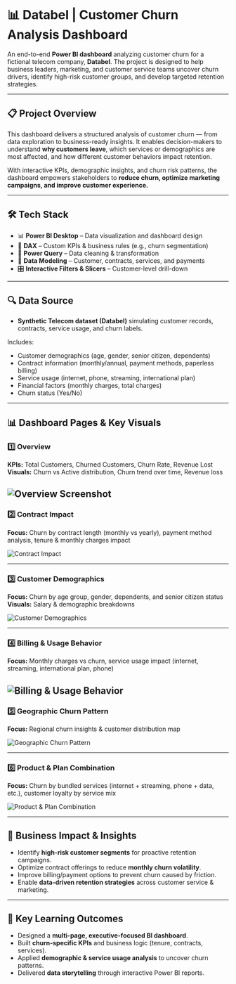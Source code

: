 # 📊 Databel | Customer Churn Analysis Dashboard

An end-to-end **Power BI dashboard** analyzing customer churn for a fictional telecom company, **Databel**.
The project is designed to help business leaders, marketing, and customer service teams uncover churn drivers, identify high-risk customer groups, and develop targeted retention strategies.

---

## 📋 Project Overview

This dashboard delivers a structured analysis of customer churn — from data exploration to business-ready insights.
It enables decision-makers to understand **why customers leave**, which services or demographics are most affected, and how different customer behaviors impact retention.

With interactive KPIs, demographic insights, and churn risk patterns, the dashboard empowers stakeholders to **reduce churn, optimize marketing campaigns, and improve customer experience.**

---

## 🛠 Tech Stack

* 📊 **Power BI Desktop** – Data visualization and dashboard design
* 🧮 **DAX** – Custom KPIs & business rules (e.g., churn segmentation)
* 🔄 **Power Query** – Data cleaning & transformation
* 🔗 **Data Modeling** – Customer, contracts, services, and payments
* 🎛️ **Interactive Filters & Slicers** – Customer-level drill-down

---

## 🔍 Data Source

* **Synthetic Telecom dataset (Databel)** simulating customer records, contracts, service usage, and churn labels.

Includes:

* Customer demographics (age, gender, senior citizen, dependents)
* Contract information (monthly/annual, payment methods, paperless billing)
* Service usage (internet, phone, streaming, international plan)
* Financial factors (monthly charges, total charges)
* Churn status (Yes/No)

---

## 📊 Dashboard Pages & Key Visuals

### 1️⃣ Overview

**KPIs:** Total Customers, Churned Customers, Churn Rate, Revenue Lost
**Visuals:** Churn vs Active distribution, Churn trend over time, Revenue loss

![Overview Screenshot](https://github.com/sbhutta/Analyzing-Customer-Churn-in-Power-BI/raw/cd98fc10fcc5bb18a63400e53a1e3e9b1705b6a0/Analyzing%20Customer%20Churn%20in%20Power%20BI/Screenshots/Overwiew.png)
---

### 2️⃣ Contract Impact

**Focus:** Churn by contract length (monthly vs yearly), payment method analysis, tenure & monthly charges impact

![Contract Impact](https://github.com/sbhutta/Analyzing-Customer-Churn-in-Power-BI/blob/d65391fc9454e50262e933d2a6a750112a9b9d98/Analyzing%20Customer%20Churn%20in%20Power%20BI/Screenshots/Contract%20Impact.png?raw=true)


---

### 3️⃣ Customer Demographics

**Focus:** Churn by age group, gender, dependents, and senior citizen status
**Visuals:** Salary & demographic breakdowns

![Customer Demographics](https://github.com/sbhutta/Analyzing-Customer-Churn-in-Power-BI/blob/d65391fc9454e50262e933d2a6a750112a9b9d98/Analyzing%20Customer%20Churn%20in%20Power%20BI/Screenshots/Customer%20Demographics.png?raw=true)

---

### 4️⃣ Billing & Usage Behavior

**Focus:** Monthly charges vs churn, service usage impact (internet, streaming, international plan, phone)

![Billing & Usage Behavior](https://github.com/sbhutta/Analyzing-Customer-Churn-in-Power-BI/blob/d65391fc9454e50262e933d2a6a750112a9b9d98/Analyzing%20Customer%20Churn%20in%20Power%20BI/Screenshots/Billing%20%26%20Usage%20Behavior.png?raw=true)
---

### 5️⃣ Geographic Churn Pattern

**Focus:** Regional churn insights & customer distribution map

![Geographic Churn Pattern](https://github.com/sbhutta/Analyzing-Customer-Churn-in-Power-BI/blob/d65391fc9454e50262e933d2a6a750112a9b9d98/Analyzing%20Customer%20Churn%20in%20Power%20BI/Screenshots/Geographic%20Churn%20Pattern.png?raw=true)

---

### 6️⃣ Product & Plan Combination

**Focus:** Churn by bundled services (internet + streaming, phone + data, etc.), customer loyalty by service mix

![Product & Plan Combination](https://github.com/sbhutta/Analyzing-Customer-Churn-in-Power-BI/blob/d65391fc9454e50262e933d2a6a750112a9b9d98/Analyzing%20Customer%20Churn%20in%20Power%20BI/Screenshots/Product%20%26%20Plan%20Combination.png?raw=true)

---

## 🚀 Business Impact & Insights

* Identify **high-risk customer segments** for proactive retention campaigns.
* Optimize contract offerings to reduce **monthly churn volatility**.
* Improve billing/payment options to prevent churn caused by friction.
* Enable **data-driven retention strategies** across customer service & marketing.

---

## 🎯 Key Learning Outcomes

* Designed a **multi-page, executive-focused BI dashboard**.
* Built **churn-specific KPIs** and business logic (tenure, contracts, services).
* Applied **demographic & service usage analysis** to uncover churn patterns.
* Delivered **data storytelling** through interactive Power BI reports.

